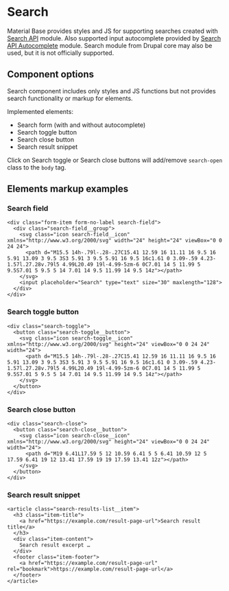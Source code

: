 Search
======

Material Base provides styles and JS for supporting searches created with [Search API](https://www.drupal.org/project/search_api) module. Also supported input autocomplete provided by [Search API Autocomplete](https://www.drupal.org/project/search_api_autocomplete) module. Search module from Drupal core may also be used, but it is not officially supported.

Component options
-----------------

Search component includes only styles and JS functions but not provides search functionality or markup for elements.

Implemented elements:

* Search form (with and without autocomplete)
* Search toggle button
* Search close button
* Search result snippet

Click on Search toggle or Search close buttons will add/remove `search-open` class to the `body` tag.

Elements markup examples
------------------------

### Search field

~~~
<div class="form-item form-no-label search-field">
  <div class="search-field__group">
    <svg class="icon search-field__icon" xmlns="http://www.w3.org/2000/svg" width="24" height="24" viewBox="0 0 24 24">
      <path d="M15.5 14h-.79l-.28-.27C15.41 12.59 16 11.11 16 9.5 16 5.91 13.09 3 9.5 3S3 5.91 3 9.5 5.91 16 9.5 16c1.61 0 3.09-.59 4.23-1.57l.27.28v.79l5 4.99L20.49 19l-4.99-5zm-6 0C7.01 14 5 11.99 5 9.5S7.01 5 9.5 5 14 7.01 14 9.5 11.99 14 9.5 14z"></path>
    </svg>
    <input placeholder="Search" type="text" size="30" maxlength="128">
  </div>
</div>
~~~

### Search toggle button

~~~
<div class="search-toggle">
  <button class="search-toggle__button">
    <svg class="icon search-toggle__icon" xmlns="http://www.w3.org/2000/svg" height="24" viewBox="0 0 24 24" width="24">
      <path d="M15.5 14h-.79l-.28-.27C15.41 12.59 16 11.11 16 9.5 16 5.91 13.09 3 9.5 3S3 5.91 3 9.5 5.91 16 9.5 16c1.61 0 3.09-.59 4.23-1.57l.27.28v.79l5 4.99L20.49 19l-4.99-5zm-6 0C7.01 14 5 11.99 5 9.5S7.01 5 9.5 5 14 7.01 14 9.5 11.99 14 9.5 14z"></path>
    </svg>
  </button>
</div>
~~~

### Search close button

~~~
<div class="search-close">
  <button class="search-close__button">
    <svg class="icon search-close__icon" xmlns="http://www.w3.org/2000/svg" height="24" viewBox="0 0 24 24" width="24">
      <path d="M19 6.41L17.59 5 12 10.59 6.41 5 5 6.41 10.59 12 5 17.59 6.41 19 12 13.41 17.59 19 19 17.59 13.41 12z"></path>
    </svg>
  </button>
</div>
~~~

### Search result snippet

~~~
<article class="search-results-list__item">
  <h3 class="item-title">
    <a href="https://example.com/result-page-url">Search result title</a>
  </h3>
  <div class="item-content">
    Search result excerpt …
  </div>
  <footer class="item-footer">
    <a href="https://example.com/result-page-url" rel="bookmark">https://example.com/result-page-url</a>
  </footer>
</article>
~~~
